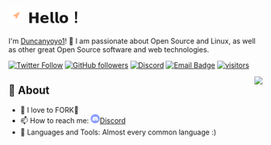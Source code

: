 # <a href="https://github.com/duncanyoyo1"><img src="https://raw.githubusercontent.com/duncanyoyo1/duncanyoyo1/main/assets/icon.svg" width="32px"></a> 𝗛𝗲𝗹𝗹𝗼！ 
I'm [Duncanyoyo1](https://github.com/duncanyoyo1?tab=repositories)! 👋 I am passionate about Open Source and Linux, as well as other great Open Source software and web technologies.


[![Twitter Follow](https://img.shields.io/twitter/follow/duncanyoyo1?label=Follow%20on%20Twitter&style=social)](https://twitter.com/duncanyoyo1)
[![GitHub followers](https://img.shields.io/github/followers/duncanyoyo1?label=Follow%20on%20GitHub&style=social)](https://github.com/duncanyoyo1)
[![Discord](https://img.shields.io/discord/456953264857153536?label=%20&logo=Discord&style=social)](https://discord.gg/ejuice)
[![Email Badge](https://img.shields.io/badge/-Email-c14438?style=social&logo=gmail&link=mailto:duncanyoyo1@gmail.com)](mailto:duncanyoyo1@gmail.com)
[![visitors](https://visitor-badge.laobi.icu/badge?page_id=duncanyoyo1)](https://visitor-badge.laobi.icu/)

<img align="right" src="https://github-readme-stats.vercel.app/api?username=duncanyoyo1&show_icons=true&hide_border=true&theme=tokyonight">

## 🧐 About

- 🙇 I love to FORK🍴
- 📫 How to reach me: <a href="https://discordapp.com/users/281308567695261707"><img src="https://raw.githubusercontent.com/duncanyoyo1/duncanyoyo1/master/assets/discord-round.svg" width="18px">Discord</a>
- 🌱 Languages and Tools: Almost every common language :)
